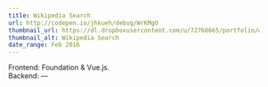 ```yaml
---
title: Wikipedia Search
url: http://codepen.io/jhkueh/debug/WrKMgO
thumbnail_url: https://dl.dropboxusercontent.com/u/72768665/portfolio/wiki_search_thumbnail.png
thumbnail_alt: Wikipedia Search
date_range: Feb 2016
---
```


Frontend: Foundation & Vue.js.<br/>Backend: —